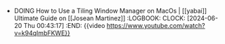 - DOING How to Use a Tiling Window Manager on MacOs | [[yabai]] Ultimate Guide on [[Josean Martinez]]
  :LOGBOOK:
  CLOCK: [2024-06-20 Thu 00:43:17]
  :END:
  {{video https://www.youtube.com/watch?v=k94qImbFKWE}}